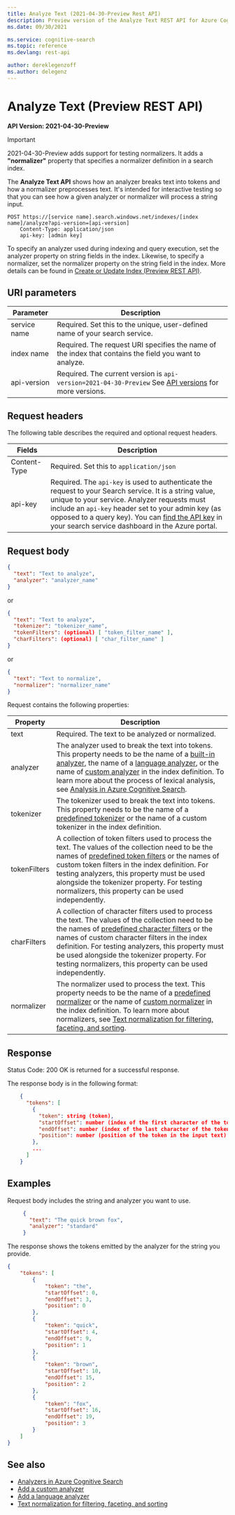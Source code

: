 ```yaml
---
title: Analyze Text (2021-04-30-Preview Rest API)
description: Preview version of the Analyze Text REST API for Azure Cognitive Search.
ms.date: 09/30/2021

ms.service: cognitive-search
ms.topic: reference
ms.devlang: rest-api

author: dereklegenzoff
ms.author: delegenz
---
```

# Analyze Text (Preview REST API)

**API Version: 2021-04-30-Preview**

> [!Important]
> 2021-04-30-Preview adds support for testing normalizers. It adds a **"normalizer"** property that specifies a normalizer definition in a search index.

<!-- > [!Important]
> The Analyze Text API is now extended to support testing normalizers which preprocess content for filterable, facetable, or sortable fields. -->

The **Analyze Text API** shows how an analyzer breaks text into tokens and how a normalizer preprocesses text. It's intended for interactive testing so that you can see how a given analyzer or normalizer will process a string input.

```http
POST https://[service name].search.windows.net/indexes/[index name]/analyze?api-version=[api-version]
    Content-Type: application/json
    api-key: [admin key]
```

To specify an analyzer used during indexing and query execution, set the analyzer property on string fields in the index. Likewise, to specify a normalizer, set the normalizer property on the string field in the index. More details can be found in [Create or Update Index (Preview REST API)](create-or-update-index.md).

## URI parameters

| Parameter	  | Description  | 
|-------------|--------------|
| service name | Required. Set this to the unique, user-defined name of your search service. |
| index name  | Required. The request URI specifies the name of the index that contains the field you want to analyze.   |
| api-version | Required. The current version is `api-version=2021-04-30-Preview` See [API versions](../search-service-api-versions.md) for more versions. |

## Request headers

The following table describes the required and optional request headers.  

|Fields              |Description      |  
|--------------------|-----------------|  
|Content-Type|Required. Set this to `application/json`|  
|api-key|Required. The `api-key` is used to authenticate the request to your Search service. It is a string value, unique to your service. Analyzer requests must include an `api-key` header set to your admin key (as opposed to a query key). You can [find the API key](/azure/search/search-security-api-keys#find-existing-keys) in your search service dashboard in the Azure portal.|  

## Request body

```json
{
  "text": "Text to analyze",
  "analyzer": "analyzer_name"
}
```
 
or

```json
{
  "text": "Text to analyze",
  "tokenizer": "tokenizer_name",
  "tokenFilters": (optional) [ "token_filter_name" ],
  "charFilters": (optional) [ "char_filter_name" ]
}
``` 

or

```json
{
  "text": "Text to normalize",
  "normalizer": "normalizer_name"
}
```

Request contains the following properties:

| Property	  | Description  | 
|-------------|--------------|
| text | Required. The text to be analyzed or normalized. |
| analyzer  | The analyzer used to break the text into tokens. This property needs to be the name of a [built-in analyzer](/azure/search/index-add-custom-analyzers#built-in-analyzers), the name of a [language analyzer](/azure/search/index-add-language-analyzers#supported-language-analyzers), or the name of [custom analyzer](/azure/search/index-add-custom-analyzers#create-a-custom-analyzer) in the index definition. To learn more about the process of lexical analysis, see [Analysis in Azure Cognitive Search](https://aka.ms/azsanalysis).|
| tokenizer | The tokenizer used to break the text into tokens. This property needs to be the name of a [predefined tokenizer](/azure/search/index-add-custom-analyzers#tokenizers) or the name of a custom tokenizer in the index definition.|
| tokenFilters | A collection of token filters used to process the text. The values of the collection need to be the names of [predefined token filters](/azure/search/index-add-custom-analyzers#token-filters) or the names of custom token filters in the index definition. For testing analyzers, this property must be used alongside the tokenizer property. For testing normalizers, this property can be used independently.|
| charFilters | A collection of character filters used to process the text. The values of the collection need to be the names of [predefined character filters](/azure/search/index-add-custom-analyzers#character-filters) or the names of custom character filters in the index definition. For testing analyzers, this property must be used alongside the tokenizer property. For testing normalizers, this property can be used independently.|
| normalizer | The normalizer used to process the text. This property needs to be the name of a [predefined normalizer](/azure/search/search-normalizers#predefined-normalizers) or the name of [custom normalizer](/azure/search/search-normalizers#custom-normalizer-example) in the index definition. To learn more about normalizers, see [Text normalization for filtering, faceting, and sorting](/azure/search/search-normalizers.md). |

## Response  

Status Code: 200 OK is returned for a successful response.

The response body is in the following format:

```json
    {
      "tokens": [
        {
          "token": string (token),
          "startOffset": number (index of the first character of the token),
          "endOffset": number (index of the last character of the token),
          "position": number (position of the token in the input text)
        },
        ...
      ]
    }
 ```

## Examples

Request body includes the string and analyzer you want to use.

```json
     {
       "text": "The quick brown fox",
       "analyzer": "standard"
     }
```

The response shows the tokens emitted by the analyzer for the string you provide.

```json
{
    "tokens": [
        {
            "token": "the",
            "startOffset": 0,
            "endOffset": 3,
            "position": 0
        },
        {
            "token": "quick",
            "startOffset": 4,
            "endOffset": 9,
            "position": 1
        },
        {
            "token": "brown",
            "startOffset": 10,
            "endOffset": 15,
            "position": 2
        },
        {
            "token": "fox",
            "startOffset": 16,
            "endOffset": 19,
            "position": 3
        }
    ]
}
```

## See also  

+ [Analyzers in Azure Cognitive Search](/azure/search/search-analyzers)  
+ [Add a custom analyzer](/azure/search/index-add-custom-analyzers)  
+ [Add a language analyzer](/azure/search/index-add-language-analyzers) 
+ [Text normalization for filtering, faceting, and sorting](/azure/search/search-normalizers) 

